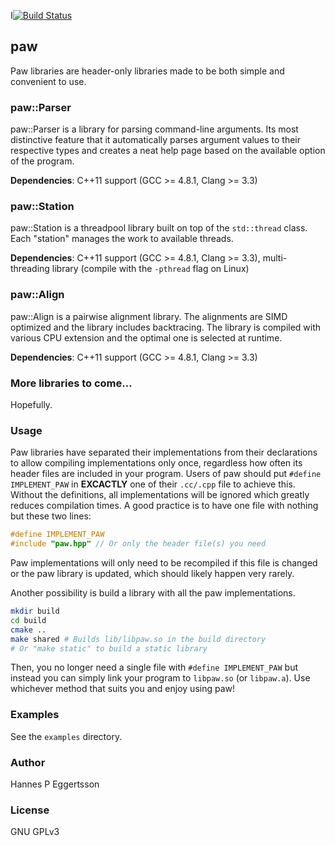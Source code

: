 I[![Build Status](https://travis-ci.org/hannespetur/paw.svg?branch=master)](https://travis-ci.org/hannespetur/paw)

## paw
Paw libraries are header-only libraries made to be both simple and convenient to use.


### paw::Parser
paw::Parser is a library for parsing command-line arguments. Its most distinctive feature that it automatically parses argument values to their respective types and creates a neat help page based on the available option of the program.

**Dependencies**: C++11 support (GCC >= 4.8.1, Clang >= 3.3)

### paw::Station
paw::Station is a threadpool library built on top of the `std::thread` class. Each "station" manages the work to available threads.

**Dependencies**: C++11 support (GCC >= 4.8.1, Clang >= 3.3), multi-threading library (compile with the `-pthread` flag on Linux)

### paw::Align
paw::Align is a pairwise alignment library. The alignments are SIMD optimized and the library includes backtracing. The library is compiled with various CPU extension and the optimal one is selected at runtime.

**Dependencies**: C++11 support (GCC >= 4.8.1, Clang >= 3.3)

### More libraries to come...
Hopefully.

### Usage
Paw libraries have separated their implementations from their declarations to allow compiling implementations only once, regardless how often its header files are included in your program. Users of paw should put `#define IMPLEMENT_PAW` in **EXCACTLY** one of their `.cc/.cpp` file to achieve this. Without the definitions, all implementations will be ignored which greatly reduces compilation times. A good practice is to have one file with nothing but these two lines:
```cpp
#define IMPLEMENT_PAW
#include "paw.hpp" // Or only the header file(s) you need
```
Paw implementations will only need to be recompiled if this file is changed or the paw library is updated, which should likely happen very rarely.

Another possibility is build a library with all the paw implementations.
```sh
mkdir build
cd build
cmake ..
make shared # Builds lib/libpaw.so in the build directory
# Or "make static" to build a static library
```
Then, you no longer need a single file with `#define IMPLEMENT_PAW` but instead you can simply link your program to `libpaw.so` (or `libpaw.a`). Use whichever method that suits you and enjoy using paw!

### Examples
See the `examples` directory.

### Author
Hannes P Eggertsson

### License
GNU GPLv3
